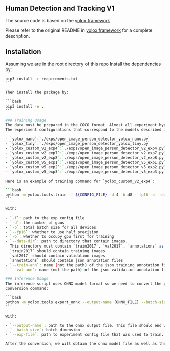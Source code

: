 ## Human Detection and Tracking V1

The source code is based on the [yolox framework](https://github.com/Megvii-BaseDetection/YOLOX)

Please refer to the original README in [yolox framework](https://github.com/Megvii-BaseDetection/YOLOX) for a complete description. 

## Installation

Assuming we are in the root directory of this repo
Install the dependencies by:

````bash
pip3 install -r requirements.txt
```

Then install the package by:

```bash
pip3 install -e .
```

### Training Usage
The data must be prepared in the COCO format. Almost all experiment hyperparameters are specified in a python file with an Exp class.
The experiment configurations that correspond to the models described in the [report](https://axon.quip.com/t4IHA4Ab2zLT/Taser-Targeting-Human-Detection-Tracking-Q4-2022-White-Paper) are the following:

- `yolox_nano`:`./exps/open_image_person_detector_yolox_nano.py`
- `yolox_tiny`:`./exps/open_image_person_detector_yolox_tiny.py`
- `yolox_custom_v2_exp4`:`./exps/open_image_person_detector_v2_exp4.py`
- `yolox_custom_v2_exp7`:`./exps/open_image_person_detector_v2_exp7.py`
- `yolox_custom_v2_exp8`:`./exps/open_image_person_detector_v2_exp8.py`
- `yolox_custom_v5_exp1`:`./exps/open_image_person_detector_v5_exp1.py`
- `yolox_custom_v5_exp2`:`./exps/open_image_person_detector_v5_exp2.py`
- `yolox_custom_v5_exp3`:`./exps/open_image_person_detector_v5_exp3.py`

Here is an example of training command for `yolox_custom_v2_exp4`:

```bash
python -m yolox.tools.train -f ${CONFIG_FILE} -d 4 -b 48 --fp16 -o --data-dir ${DATA_DIR} --train-ann ${TRAIN_ANN} --val-ann ${VAL_ANN}
```

with:

- `-f`: path to the exp config file
- `-d`: the number of gpus
- `-b`: total batch size for all devices
- `--fp16`: whether to use half precision
- `-o`: whether to occupy gpu first for training
- `--data-dir`: path to directory that contain images.
  This directory must contain `train2017`, `val2017`, `annotations` as subdirs. 
  `train2017` should contain training images
  `val2017` should contain validation images
  `annotations` should contain json annotation files 
- `--train-ann`: name (not the path) of the json training annotation file. This file should be under the `annotations` subdir of the `--data-dir`. 
- `--val-ann`: name (not the path) of the json validation annotation file. This file should be under the `annotations` subdir of the `--data-dir`. 

### Inference Usage
The inference script uses ONNX model format so we need to convert the pytorch checkpoint to the ONNX format with a metadata first. 
Conversion command:

```bash
python -m yolox.tools.export_onnx --output-name {ONNX_FILE} --batch-size 1 --exp-file ${CONFIG_FILE}
```

with:

- `--output-name`: path to the onnx output file. This file should end with .onnx
- `--batch-size`: batch dimension
- `--exp-file`: path to experiment config file that was used to train. Note that the experiment config file knows where is the output dir that contains exp artifacts

After the conversion, we will obtain the onnx model file as well as the json metadata file (same name, ends with .json) needed to run the inference tool




